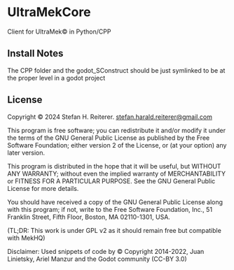 ﻿# UltraMekCore
Client for UltraMek© in Python/CPP

## Install Notes

The CPP folder and the godot_SConstruct should be just symlinked
to be at the proper level in a godot project

## License

Copyright © 2024 Stefan H. Reiterer.
stefan.harald.reiterer@gmail.com 

This program is free software; you can redistribute it and/or
modify it under the terms of the GNU General Public License
as published by the Free Software Foundation; either version 2
of the License, or (at your option) any later version.

This program is distributed in the hope that it will be useful,
but WITHOUT ANY WARRANTY; without even the implied warranty of
MERCHANTABILITY or FITNESS FOR A PARTICULAR PURPOSE.  See the
GNU General Public License for more details.

You should have received a copy of the GNU General Public License
along with this program; if not, write to the Free Software
Foundation, Inc., 51 Franklin Street, Fifth Floor, Boston, MA  02110-1301, USA.

(TL;DR: This work is under GPL v2 as it should remain free but compatible with MekHQ)

Disclaimer: Used snippets of code by © Copyright 2014-2022, Juan Linietsky, Ariel Manzur and the Godot community (CC-BY 3.0)
